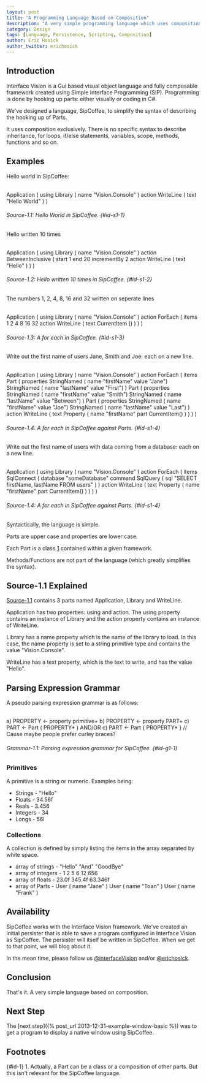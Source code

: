 ```yaml
---
layout: post
title: "A Programming Language Based on Composition"
description: "A very simple programming language which uses composition exclusively."
category: Design
tags: [Language, Persistence, Scripting, Composition]
author: Eric Hosick
author_twitter: erichosick
---
```


## Introduction

Interface Vision is a Gui based visual object language and fully composable framework created using Simple Interface Programming (SIP). Programming is done by hooking up parts: either visually or coding in C#.

We've designed a language, SipCoffee, to simplify the syntax of describing the hooking up of Parts.

It uses composition exclusively. There is no specific syntax to describe inheritance, for loops, if/else statements, variables, scope, methods, functions and so on.

## Examples

Hello world in SipCoffee:

<div id='id-s1-1-top'>&nbsp;</div>
    Application (
      using Library ( name "Vision.Console" )
      action WriteLine ( text "Hello World" )
    )

###### Source-1.1: Hello World in SipCoffee. {#id-s1-1}

Hello written 10 times

<div id='id-s1-2-top'>&nbsp;</div>
    Application (
      using Library ( name "Vision.Console" )
      action BetweenInclusive (
        start 1
        end 20
        incrementBy 2 
        action WriteLine ( text "Hello" )
      )
    )

###### Source-1.2: Hello written 10 times in SipCoffee. {#id-s1-2}

The numbers 1, 2, 4, 8, 16 and 32 written on seperate lines

<div id='id-s1-3-top'>&nbsp;</div>
    Application (
      using Library ( name "Vision.Console" )
      action ForEach (
        items 1 2 4 8 16 32
        action WriteLine ( text CurrentItem () )
      )
    )

###### Source-1.3: A for each in SipCoffee. {#id-s1-3}

Write out the first name of users Jane, Smith and Joe: each on a new line.

<div id='id-s1-4-top'>&nbsp;</div>
    Application (
      using Library ( name "Vision.Console" )
      action ForEach (
        items
          Part ( properties
            StringNamed ( name "firstName" value "Jane")
            StringNamed ( name "lastName" value "First")
          )
          Part ( properties
            StringNamed ( name "firstName" value "Smith")
            StringNamed ( name "lastName" value "Between")
          )
          Part ( properties
            StringNamed ( name "firstName" value "Joe")
            StringNamed ( name "lastName" value "Last")
          )
        action WriteLine (
          text Property ( name "firstName" part CurrentItem() )
        )
      )
    )

###### Source-1.4: A for each in SipCoffee against Parts. {#id-s1-4}

Write out the first name of users with data coming from a database: each on a new line.

<div id='id-s1-4-top'>&nbsp;</div>
    Application (
      using Library ( name "Vision.Console" )
      action ForEach (
        items SqlConnect (
          database "someDatabase"
          command SqlQuery (
            sql "SELECT firstName, lastName FROM users"
          )
        )
        action WriteLine (
          text Property ( name "firstName" part CurrentItem() )
        )
      )
    )

###### Source-1.4: A for each in SipCoffee against Parts. {#id-s1-4}

Syntactically, the language is simple.

Parts are upper case and properties are lower case.

Each Part is a class [1](#id-1) contained within a given framework.

Methods/Functions are not part of the language (which greatly simplifies the syntax).

## Source-1.1 Explained

[Source-1.1](#id-s1-1-top) contains 3 parts named Application, Library and WriteLine. 

Application has two properties: using and action. The using property contains an instance of Library and the action property contains an instance of WriteLine.

Library has a name property which is the name of the library to load. In this case, the name property is set to a string primitive type and contains the value "Vision.Console".

WriteLine has a text property, which is the text to write, and has the value "Hello".

## Parsing Expression Grammar

A pseudo parsing expression grammar is as follows:
  
<div id='id-g1-1-top'>&nbsp;</div>
    a) PROPERTY <- property primitive+
    b) PROPERTY <- property PART+
    c) PART <- Part ( PROPERTY* )
    AND/OR c) PART <- Part { PROPERTY* } // Cause maybe people prefer curley braces?

###### Grammar-1.1: Parsing expression grammar for SipCoffee. {#id-g1-1}

### Primitives

A primitive is a string or numeric. Examples being:

* Strings - "Hello"
* Floats - 34.56f
* Reals - 3.456
* Integers - 34
* Longs - 56l

### Collections

A collection is defined by simply listing the items in the array separated by white space.

* array of strings - "Hello" "And" "GoodBye"
* array of integers - 1 2 5 6 12 656
* array of floats - 23.0f 345.4f 63.346f
* array of Parts - User ( name "Jane" ) User ( name "Toan" ) User ( name "Frank" )

## Availability

SipCoffee works with the Interface Vision framework. We've created an initial persister that is able to save a program configured in Interface Vision as SipCoffee. The persister will itself be written in SipCoffee. When we get to that point, we will blog about it.

In the mean time, please follow us [@interfaceVision](http://www.twitter.com/interfaceVision) and/or [@erichosick](http://www.twitter.com/erichosick).

## Conclusion

That's it. A very simple language based on composition.

## Next Step

The [next step]({% post_url 2013-12-31-example-window-basic %}) was to get a program to display a native window using SipCoffee.

## Footnotes

{#id-1} 1. Actually, a Part can be a class or a composition of other parts. But this isn't relevant for the SipCoffee language.


